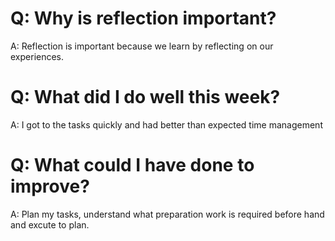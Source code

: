 # Q: Why is reflection important?
A: Reflection is important because we learn by reflecting on our experiences.

# Q: What did I do well this week?
A: I got to the tasks quickly and had better than expected time management

# Q: What could I have done to improve?
A: Plan my tasks, understand what preparation work is required before hand and excute to plan.
